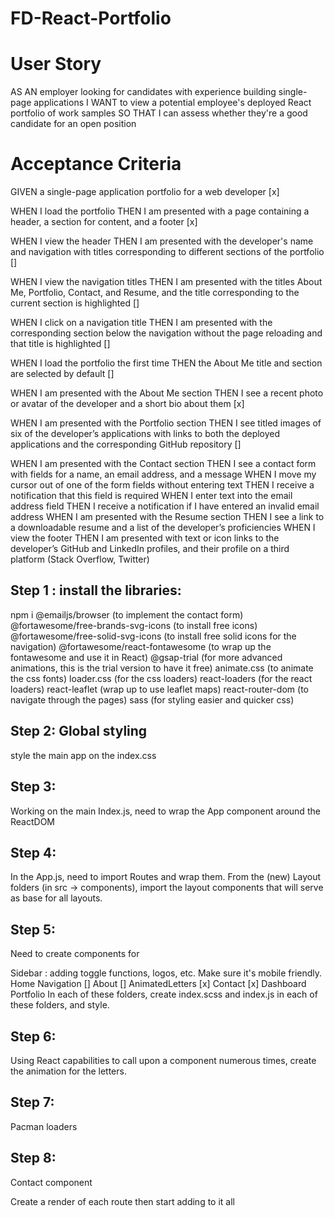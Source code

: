 # FD-React-Portfolio

# User Story

AS AN employer looking for candidates with experience building single-page applications
I WANT to view a potential employee's deployed React portfolio of work samples
SO THAT I can assess whether they're a good candidate for an open position

# Acceptance Criteria
GIVEN a single-page application portfolio for a web developer [x]

WHEN I load the portfolio
THEN I am presented with a page containing a header, a section for content, and a footer [x]

WHEN I view the header
THEN I am presented with the developer's name and navigation with titles corresponding to different sections of the portfolio  []

WHEN I view the navigation titles
THEN I am presented with the titles About Me, Portfolio, Contact, and Resume, and the title corresponding to the current section is highlighted []

WHEN I click on a navigation title
THEN I am presented with the corresponding section below the navigation without the page reloading and that title is highlighted []

WHEN I load the portfolio the first time
THEN the About Me title and section are selected by default []

WHEN I am presented with the About Me section
THEN I see a recent photo or avatar of the developer and a short bio about them  [x]

WHEN I am presented with the Portfolio section
THEN I see titled images of six of the developer’s applications with links to both the deployed applications and the corresponding GitHub repository  []

WHEN I am presented with the Contact section
THEN I see a contact form with fields for a name, an email address, and a message
WHEN I move my cursor out of one of the form fields without entering text
THEN I receive a notification that this field is required
WHEN I enter text into the email address field
THEN I receive a notification if I have entered an invalid email address
WHEN I am presented with the Resume section
THEN I see a link to a downloadable resume and a list of the developer’s proficiencies
WHEN I view the footer
THEN I am presented with text or icon links to the developer’s GitHub and LinkedIn profiles, and their profile on a third platform (Stack Overflow, Twitter)


## Step 1 : install the libraries:
npm i 
@emailjs/browser (to implement the contact form)
@fortawesome/free-brands-svg-icons (to install free icons)
@fortawesome/free-solid-svg-icons (to install free solid icons for the navigation)
@fortawesome/react-fontawesome (to wrap up the fontawesome and use it in React)
@gsap-trial (for more advanced animations, this is the trial version to have it free)
animate.css (to animate the css fonts)
loader.css (for the css loaders)
react-loaders (for the react loaders)
react-leaflet (wrap up to use leaflet maps)
react-router-dom (to navigate through the pages)
sass (for styling easier and quicker css)

## Step 2: Global styling
style the main app on the index.css

## Step 3:
Working on the main Index.js, need to wrap the App component around the ReactDOM

## Step 4:
In the App.js, need to import Routes and wrap them.
From the (new) Layout folders (in src -> components), import the layout components that will serve as base for all layouts.

## Step 5:
Need to create components for 

Sidebar : adding toggle functions, logos, etc. Make sure it's mobile friendly.
Home 
Navigation []
About []
AnimatedLetters [x]
Contact [x]
Dashboard
Portfolio 
In each of these folders, create index.scss and index.js in each of these folders, and style.

## Step 6:
Using React capabilities to call upon a component numerous times, create the animation for the letters.

## Step 7:
Pacman loaders

## Step 8:
Contact component





Create a render of each route
then start adding to it all
